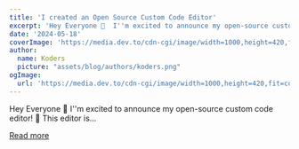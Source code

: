 ```yaml
---
title: 'I created an Open Source Custom Code Editor'
excerpt: 'Hey Everyone 👋  I''m excited to announce my open-source custom code editor!  🎉  This editor is...'
date: '2024-05-18'
coverImage: 'https://media.dev.to/cdn-cgi/image/width=1000,height=420,fit=cover,gravity=auto,format=auto/https%3A%2F%2Fdev-to-uploads.s3.amazonaws.com%2Fuploads%2Farticles%2Fzxvuk00zbjk1n53wc8jr.jpg'
author:
  name: Koders
  picture: "assets/blog/authors/koders.png"
ogImage:
  url: 'https://media.dev.to/cdn-cgi/image/width=1000,height=420,fit=cover,gravity=auto,format=auto/https%3A%2F%2Fdev-to-uploads.s3.amazonaws.com%2Fuploads%2Farticles%2Fzxvuk00zbjk1n53wc8jr.jpg'
---
```


Hey Everyone 👋  I''m excited to announce my open-source custom code editor!  🎉  This editor is...

[Read more](https://dev.to/dhanushnehru/i-created-an-open-source-custom-code-editor-f7)
